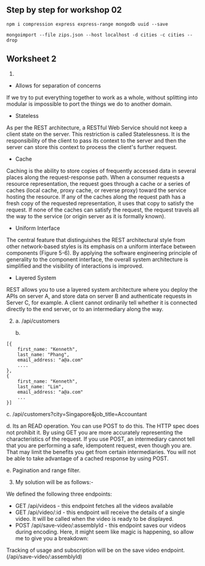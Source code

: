 ## Step by step for workshop 02

```
npm i compression express express-range mongodb uuid --save
```

```
mongoimport --file zips.json --host localhost -d cities -c cities --drop
```

## Worksheet 2

1. 

* Allows for separation of concerns

If we try to put everything together to work as a whole, without splitting into modular is impossible to port the things we do to another domain.

* Stateless

As per the REST architecture, a RESTful Web Service should not keep a client state on the server. This restriction is called Statelessness. It is the responsibility of the client to pass its context to the server and then the server can store this context to process the client's further request.

* Cache

Caching is the ability to store copies of frequently accessed data in several places along the request-response path. When a consumer requests a resource representation, the request goes through a cache or a series of caches (local cache, proxy cache, or reverse proxy) toward the service hosting the resource. If any of the caches along the request path has a fresh copy of the requested representation, it uses that copy to satisfy the request. If none of the caches can satisfy the request, the request travels all the way to the service (or origin server as it is formally known).


* Uniform Interface 

The central feature that distinguishes the REST architectural style from other network-based styles is its emphasis on a uniform interface between components (Figure 5-6). By applying the software engineering principle of generality to the component interface, the overall system architecture is simplified and the visibility of interactions is improved.

* Layered System

REST allows you to use a layered system architecture where you deploy the APIs on server A, and store data on server B and authenticate requests in Server C, for example. A client cannot ordinarily tell whether it is connected directly to the end server, or to an intermediary along the way.


2. a. /api/customers

   b.  

```
[{
    first_name: "Kenneth",
    last_name: "Phang",
    email_address: "a@a.com"
    ....
},
{
    first_name: "Kenneth",
    last_name: "Lim",
    email_address: "a@a.com"
    ...
}]
```

c. /api/customers?city=Singapore&job_title=Accountant

d. Its an READ operation. You can use POST to do this. The HTTP spec does not prohibit it. By using GET you are more accurately representing the characteristics of the request. If you use POST, an intermediary cannot tell that you are performing a safe, idempotent request, even though you are. That may limit the benefits you get from certain intermediaries. You will not be able to take advantage of a cached response by using POST.

e. Pagination and range filter.

3. My solution will be as follows:-

We defined the following three endpoints:

* GET /api/videos - this endpoint fetches all the videos available
* GET /api/video/:id - this endpoint will receive the details of a single video. It will be called when the video is ready to be displayed.
* POST /api/save-video/:assemblyId - this endpoint saves our videos during encoding. Here, it might seem like magic is happening, so allow me to give you a breakdown:

Tracking of usage and subscription will be on the save video endpoint. (/api/save-video/:assemblyId)